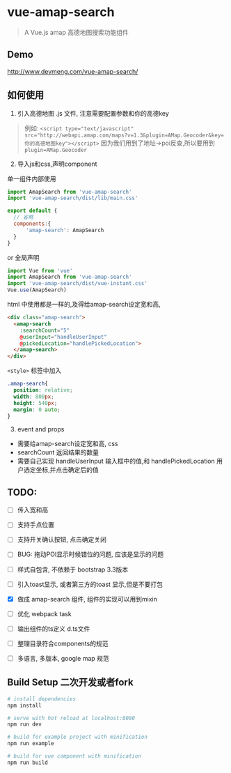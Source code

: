 # vue-amap-search

> A Vue.js amap 高德地图搜索功能组件

## Demo

http://www.devmeng.com/vue-amap-search/

## 如何使用

1. 引入高德地图 .js 文件, 注意需要配置参数和你的高德key
> 例如: `<script type="text/javascript" src="http://webapi.amap.com/maps?v=1.3&plugin=AMap.Geocoder&key=你的高德地图key"></script>`
因为我们用到了地址->poi反查,所以要用到`plugin=AMap.Geocoder` 

2. 导入js和css,声明component

单一组件内部使用
```javascript
import AmapSearch from 'vue-amap-search'
import 'vue-amap-search/dist/lib/main.css'

export default {
  // 省略
  components:{
      'amap-search': AmapSearch
  }
}
```
or 全局声明

```javascript
import Vue from 'vue'
import AmapSearch from 'vue-amap-search'
import 'vue-amap-search/dist/vue-instant.css'
Vue.use(AmapSearch)
```

html 中使用都是一样的,及得给amap-search设定宽和高,
```html
<div class="amap-search">
  <amap-search 
    :searchCount="5" 
    @userInput="handleUserInput"
    @pickedLocation="handlePickedLocation">
  </amap-search>
</div>
```
`<style>` 标签中加入
```css
.amap-search{
  position: relative;
  width: 800px;
  height: 540px;
  margin: 0 auto;
}
```

3. event and props

* 需要给amap-search设定宽和高, css
* searchCount 返回结果的数量
* 需要自己实现 handleUserInput 输入框中的值,和 handlePickedLocation 用户选定坐标,并点击确定后的值



## TODO: 
- [ ] 传入宽和高
- [ ] 支持手点位置
- [ ] 支持开关确认按钮, 点击确定关闭
- [ ] BUG: 拖动POI显示时候错位的问题, 应该是显示的问题
- [ ] 样式自包含, 不依赖于 bootstrap 3.3版本
- [ ] 引入toast显示, 或者第三方的toast 显示,但是不要打包
- [x] 做成 amap-search 组件, 组件的实现可以用到mixin
- [ ] 优化 webpack task
- [ ] 输出组件的ts定义 d.ts文件
- [ ] 整理目录符合components的规范
- [ ] 多语言, 多版本, google map 规范



## Build Setup 二次开发或者fork

``` bash
# install dependencies
npm install

# serve with hot reload at localhost:8080
npm run dev

# build for example project with minification
npm run example

# build for vue component with minification
npm run build

```
